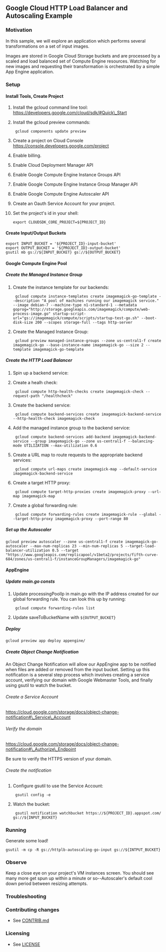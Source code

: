## Google Cloud HTTP Load Balancer and Autoscaling Example

### Motivation

In this sample, we will explore an application which performs several transformations on a set of input images.

Images are stored in Google Cloud Storage buckets and are processed by a scaled and load balanced set of Compute Engine resources. Watching for new images and requesting their transformation is orchestrated by a simple App Engine application.

### Setup

#### Install Tools, Create Project

1. Install the gcloud command line tool: <https://developers.google.com/cloud/sdk/#Quick\_Start>
2. Install the gcloud preview commands:

		gcloud components update preview
3. Create a project on Cloud Console <https://console.developers.google.com/project>
4. Enable billing.
5. Enable Cloud Deployment Manager API
6. Enable Google Compute Engine Instance Groups API
7. Enable Google Compute Engine Instance Group Manager API
8. Enable Google Compute Engine Autoscaler API
9. Create an Oauth Service Account for your project.
10. Set the project's id in your shell:

		export CLOUDSDK_CORE_PROJECT=${PROJECT_ID}

#### Create Input/Output Buckets

	export INPUT_BUCKET = '${PROJECT_ID}-input-bucket'
	export OUTPUT_BUCKET = '${PROJECT_ID}-output-bucket'
	gsutil mb gs://${INPUT_BUCKET} gs://${OUTPUT_BUCKET}

#### Google Compute Engine Pool

##### Create the Managed Instance Group
1. Create the instance template for our backends:

		gcloud compute instance-templates create imagemagick-go-template --description "A pool of machines running our imagemagick service." --image debian-7 --machine-type n1-standard-1 --metadata goprog="http://storage.googleapis.com/imagemagick/compute/web-process-image.go" startup-script-url="gs://imagemagick/compute/scripts/startup-test-go.sh" --boot-disk-size 200 --scopes storage-full --tags http-server
2. Create the Managed Instance Group:

		gcloud preview managed-instance-groups --zone us-central1-f create imagemagick-go --base-instance-name imagemagick-go --size 2 --template imagemagick-go-template

##### Create the HTTP Load Balancer
1. Spin up a backend service:
  1. Create a healh check:

		  gcloud compute http-health-checks create imagemagick-check --request-path "/healthcheck"
  2. Create the backend service:

		  gcloud compute backend-services create imagemagick-backend-service --http-health-check imagemagick-check
  3. Add the managed instance group to the backend service:

		  gcloud compute backend-services add-backend imagemagick-backend-service --group imagemagick-go --zone us-central1-f --balancing-mode UTILIZATION --max-utilization 0.6
2. Create a URL map to route requests to the appropriate backend services:

		gcloud compute url-maps create imagemagick-map --default-service imagemagick-backend-service
3. Create a target HTTP proxy:

		gcloud compute target-http-proxies create imagemagick-proxy --url-map imagemagick-map
4. Create a global forwarding rule:

		gcloud compute forwarding-rules create imagemagick-rule --global --target-http-proxy imagemagick-proxy --port-range 80

##### Set up the Autoscaler

	gcloud preview autoscaler --zone us-central1-f create imagemagick-go-autoscaler --max-num-replicas 23 --min-num-replicas 5 --target-load-balancer-utilization 0.5 --target "https://www.googleapis.com/replicapool/v1beta2/projects/fifth-curve-684/zones/us-central1-f/instanceGroupManagers/imagemagick-go"

#### AppEngine

##### Update main.go consts

1. Update processingPoolIp in main.go with the IP address created for our global forwarding rule. You can look this up by running:

		gcloud compute forwarding-rules list
2. Update saveToBucketName with `${OUTPUT_BUCKET}`

##### Deploy

	gcloud preview app deploy appengine/

##### Create Object Change Notification

An Object Change Notification will allow our AppEngine app to be notified when files are added or removed from the input bucket. Setting up this notification is a several step process which involves creating a service account, verifying our domain with Google Webmaster Tools, and finally using gsutil to watch the bucket.

###### Create a Service Account

<https://cloud.google.com/storage/docs/object-change-notification#\_Service\_Account>

###### Verify the domain

<https://cloud.google.com/storage/docs/object-change-notification#\_Authorize\_Endpoint>

Be sure to verify the HTTPS version of your domain.

###### Create the notification

1. Configure gsutil to use the Service Account:

		gsutil config -e
2. Watch the bucket:

		gsutil notification watchbucket https://${PROJECT_ID}.appspot.com/ gs://${INPUT_BUCKET}

### Running

Generate some load!

	gsutil -m cp -R gs://httplb-autoscaling-go-input gs://${INTPUT_BUCKET}

### Observe

Keep a close eye on your project's VM instances screen. You should see many more get spun up within a minute or so--Autoscaler's default cool down period between resizing attempts.


### Troubleshooting


### Contributing changes

* See [CONTRIB.md](CONTRIB.md)


### Licensing

* See [LICENSE](LICENSE)
